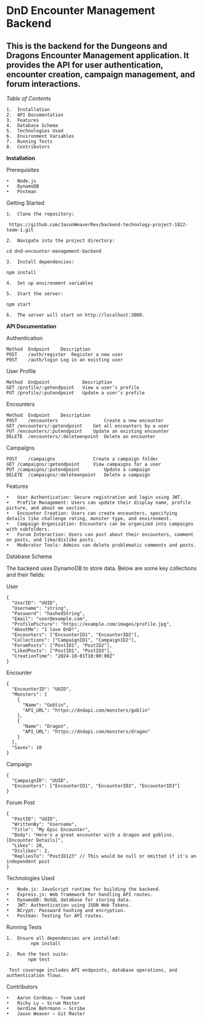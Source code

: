 # DnD Encounter Management Backend

## This is the backend for the Dungeons and Dragons Encounter Management application. It provides the API for user authentication, encounter creation, campaign management, and forum interactions.

*Table of Contents*

  	1.	Installation
	2.	API Documentation
	3.	Features
	4.	Database Schema
	5.	Technologies Used
	6.	Environment Variables
	7.	Running Tests
	8.	Contributors

**Installation**

Prerequisites

	•	Node.js
	•	DynamoDB
	•	Postman 

Getting Started

	1.	Clone the repository:
 ``` https://github.com/JasonWeaverRev/backend-technology-project-1822-team-1.git```
 
	2.	Navigate into the project directory: 
 
 ```cd dnd-encounter-management-backend 	```
 
 	3.	Install dependencies:
  
```npm install ```
  
  	4.	Set up environment variables
   
	5.	Start the server:
 
```npm start```
   
 	6.	The server will start on http://localhost:3000.

**API Documentation**

Authentication
```
Method	Endpoint	Description
POST	/auth/register	Register a new user
POST	/auth/login	Log in an existing user
```
User Profile
```
Method	Endpoint	        Description
GET	/profile/:getendpoint	View a user’s profile
PUT	/profile/:putendpoint	Update a user’s profile
```

Encounters
```
Method	Endpoint	Description
POST	/encounters	                Create a new encounter
GET	/encounters/:getendpoint	Get all encounters by a user
PUT	/encounters/:putendpoint	Update an existing encounter
DELETE	/encounters/:deleteenpoint	Delete an encounter
```
Campaigns 
```
POST	/campaigns	        	Create a campaign folder
GET	/campaigns/:getendpoint 	View campaigns for a user
PUT	/campaigns/:putendpoint	        Update a campaign
DELETE	/campaigns/:deleteenpoint	Delete a campaign

```


Features

	•	User Authentication: Secure registration and login using JWT.
	•	Profile Management: Users can update their display name, profile picture, and about me section.
	•	Encounter Creation: Users can create encounters, specifying details like challenge rating, monster type, and environment.
	•	Campaign Organization: Encounters can be organized into campaigns with subfolders.
	•	Forum Interaction: Users can post about their encounters, comment on posts, and like/dislike posts.
	•	Moderator Tools: Admins can delete problematic comments and posts.
   
Database Schema

The backend uses DynamoDB to store data. Below are some key collections and their fields:

User 
```
{
  "UserID": "UUID",
  "Username": "string",
  "Password": "hashedString",
  "Email": "user@example.com",
  "ProfilePicture": "https://example.com/images/profile.jpg",
  "AboutMe": "I love DnD!",
  "Encounters": ["EncounterID1", "EncounterID2"],
  "Collections": ["CampaignID1", "CampaignID2"],
  "ForumPosts": ["PostID1", "PostID2"],
  "LikedPosts": ["PostID1", "PostID3"],
  "CreationTime": "2024-10-01T10:00:00Z"
}
```

Encounter
```
{
  "EncounterID": "UUID",
  "Monsters": [
    {
      "Name": "Goblin",
      "API_URL": "https://dndapi.com/monsters/goblin"
    },
    {
      "Name": "Dragon",
      "API_URL": "https://dndapi.com/monsters/dragon"
    }
  ],
  "Saves": 10
}
```

Campaign
```
{
  "CampaignID": "UUID",
  "Encounters": ["EncounterID1", "EncounterID2", "EncounterID3"]
}

```
Forum Post
```
{
  "PostID": "UUID",
  "WrittenBy": "Username",
  "Title": "My Epic Encounter",
  "Body": "Here's a great encounter with a dragon and goblins. [Encounter Details]",
  "Likes": 20,
  "Dislikes": 2,
  "RepliesTo": "PostID123" // This would be null or omitted if it's an independent post
}
```

Technologies Used

	•	Node.js: JavaScript runtime for building the backend.
	•	Express.js: Web framework for handling API routes.
	•	DynamoDB: NoSQL database for storing data.
	•	JWT: Authentication using JSON Web Tokens.
	•	BCrypt: Password hashing and encryption.
	•	Postman: Testing for API routes.
Running Tests

	1.	Ensure all dependencies are installed:
			 npm install 
    
 	2.	Run the test suite:
  			npm test 
     
     Test coverage includes API endpoints, database operations, and authentication flows.

Contributors

	•	Aaron Cordeau – Team Lead
	•	Ricky Ly – Scrum Master
	•	Gerdine Behrmann – Scribe
	•	Jason Weaver – Git Master






  
 
 
 

 

 
